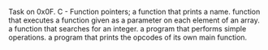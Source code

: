 Task on 0x0F. C - Function pointers;
a function that prints a name.
function that executes a function given as a parameter on each element of an array.
a function that searches for an integer.
a program that performs simple operations.
a program that prints the opcodes of its own main function.
